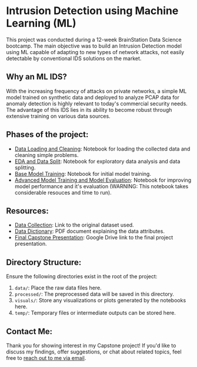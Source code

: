 # Intrusion Detection using Machine Learning (ML)

This project was conducted during a 12-week BrainStation Data Science bootcamp. The main objective was to build an Intrusion Detection model using ML capable of adapting to new types of network attacks, not easily detectable by conventional IDS solutions on the market.

## Why an ML IDS?

With the increasing frequency of attacks on private networks, a simple ML model trained on synthetic data and deployed to analyze PCAP data for anomaly detection is highly relevant to today's commercial security needs. The advantage of this IDS lies in its ability to become robust through extensive training on various data sources.

## Phases of the project:

- [Data Loading and Cleaning](https://github.com/MDSV9/capstone/blob/a5fe55f857adb9b0bcd7ba43d08d54ab39bd78c6/Notebooks/Data%20Loading%20and%20Cleaning.ipynb): Notebook for loading the collected data and cleaning simple problems.
- [EDA and Data Split](https://github.com/MDSV9/capstone/blob/a5fe55f857adb9b0bcd7ba43d08d54ab39bd78c6/Notebooks/EDA%20and%20Train-Test%20Split.ipynb): Notebook for exploratory data analysis and data splitting.
- [Base Model Training](https://github.com/MDSV9/capstone/blob/a5fe55f857adb9b0bcd7ba43d08d54ab39bd78c6/Notebooks/Base%20Model.ipynb): Notebook for initial model training.
- [Advanced Model Training and Model Evaluation](https://github.com/MDSV9/capstone/blob/460c9f0f321827ecf8a28f52a9942484bdbb52de/Notebooks/Advanced%20modeling%20and%20Model%20Evaluation.ipynb): Notebook for improving model performance and it's evaluation (WARNING: This notebook takes considerable resouces and time to run).

## Resources:

- [Data Collection](https://drive.google.com/drive/folders/1z0_TUUPjnYUQ5X1e-gOQl3xVd3b7gquG?usp=sharing): Link to the original dataset used.
- [Data Dictionary](https://github.com/MDSV9/capstone/blob/a5fe55f857adb9b0bcd7ba43d08d54ab39bd78c6/data-dict.pdf): PDF document explaining the data attributes.
- [Final Capstone Presentation](https://drive.google.com/file/d/1MsTl-ni7F6vQhnJILQsl6QTOkjTfItjM/view?usp=drive_link): Google Drive link to the final project presentation.

## Directory Structure:

Ensure the following directories exist in the root of the project:

1. `data/`: Place the raw data files here.
2. `processed/`: The preprocessed data will be saved in this directory.
3. `visuals/`: Store any visualizations or plots generated by the notebooks here.
4. `temp/`: Temporary files or intermediate outputs can be stored here.

## Contact Me:

Thank you for showing interest in my Capstone project! If you'd like to discuss my findings, offer suggestions, or chat about related topics, feel free to [reach out to me via email](mailto:moisesdsvera+capstone@gmail.com).
